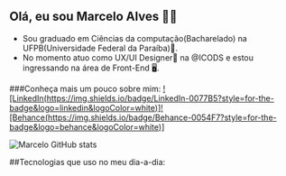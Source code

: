 ## Olá, eu sou Marcelo Alves 👋🏻

* Sou graduado em Ciências da computação(Bacharelado) na UFPB(Universidade Federal da Paraíba)🏫.
* No momento atuo como UX/UI Designer🎨 na @ICODS e estou ingressando na área de Front-End 🖥️.

###Conheça mais um pouco sobre mim:
[![LinkedIn(https://img.shields.io/badge/LinkedIn-0077B5?style=for-the-badge&logo=linkedin&logoColor=white)]](https://www.linkedin.com/in/marcelo-alves-gomes/)[![Behance(https://img.shields.io/badge/Behance-0054F7?style=for-the-badge&logo=behance&logoColor=white)]](https://www.behance.net/marcelo_alves_gomes)


![Marcelo GitHub stats](https://github-readme-stats.vercel.app/api?username=marceloalves1997&show_icons=true&theme=outrun)

##Tecnologias que uso no meu dia-a-dia:



